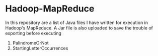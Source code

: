 # Hadoop-MapReduce
In this repository are a list of Java files I have written for execution in Hadoop's MapReduce. A Jar file is also uploaded to save the trouble of exporting before executing
1. PalindromeOrNot
2. StartingLetterOccurrences
